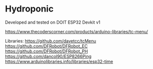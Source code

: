 # Hydroponic

Developed and tested on DOIT ESP32 Devkit v1

https://www.thecoderscorner.com/products/arduino-libraries/tc-menu/

Libraries:
https://github.com/davetcc/tcMenu
https://github.com/DFRobot/DFRobot_EC
https://github.com/DFRobot/DFRobot_PH
https://github.com/dancol90/ESP8266Ping
https://www.arduinolibraries.info/libraries/esp32-time

 

